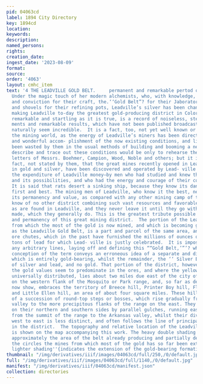 ```yaml
---
pid: 04063cd
label: 1894 City Directory
key: 1894cd
location: 
keywords: 
description: 
named_persons: 
rights: 
creation_date: 
ingest_date: '2023-08-09'
format: 
source: 
order: '4063'
layout: cmhc_item
text: '4 THE LEADVILLE GOLD BELT.     permanent and remarkable pertod of her prosperity.
  Under the magic touch of her modern alchemists, who, with knowledge, experience,
  and conviction for their craft, the.‘‘Gold Belt”? for their Jaboratory, and picks
  and shovels for their refining pots, Leadville’s silver has been changed into gold,
  making Leadville to-day the greatest gold-producing district in Colorado. This fact,
  remarkable and startling as it is true, is a record of noiseless, steady develop-
  ments and remarkable results, which have not been published broadcast, and would
  naturally seem incredible.  It is a fact, too, not yet well known or believed by
  the mining world, as the energy of Leadville’s miners has been directed to the rapid
  and wonderful accom- plishment of the now existing conditions, and little time has
  been wasted by them in the usual methods of building and booming a new mining camp.  To
  describe and trace out these conditions would be only to rehearse the admirable
  letters of Messrs. Boehmer, Campion, Wood, Noble and others; but it is a significant
  fact, not stated by them, that the great mines recently opened in Leadville, both
  in gold and silver, have been discovered and operated by Lead- ville men, and by
  the expenditure of Leadville money—by men who had studied and knew the district
  and its possibilities, and who had the energy and courage of their convictions.
  It is said that rats desert a sinking ship, because they know its dangerous condition
  first and best. The mining men of Leadville, who know it the best, never doubted
  its permanency and value, as compared with any other mining camp of the West. They
  know of no other district combining such vast resources and favorable conditions
  as are found in Leadville, and they never leave it until they go with their fortunes
  made, which they generally do. This is the greatest tribute possible to the worth
  and permanency of this great mining district.  The portion of the Leadville District
  from which the most of the gold is now mined, and which is becoming generally known
  as the Leadville Gold Belt, is a part and parcel of the same area, and on the same
  ore chutes, which in the past have furnished the millions of ounces of silver and
  tons of lead for which Lead- ville is justly celebrated.  It is impossible to draw
  any arbitrary lines, laying off and defining this ““Gold Belt,’”’? which in the
  conception of the term conveys an erroneous idea of a separate and distinct zone
  which is entirely gold-bearing, whilst the remainder, the ‘‘ Silver Belt,”’ is productive
  of silver and lead, and no gold. That portion of the district, however, in which
  the gold values seem to predominate in the ores, and where the yellow metal is more
  universally distributed, lies about two miles due east of the city of Leadville,
  on the western flank of the Mosquito or Park range, and, so far as developments
  now show, embraces the territory of Breece hill, Printer Boy hill, Florence hill
  and Little Ellen hill, an area of about four square miles. These hills are a part
  of a succession of round-top steps or bosses, which rise gradually from the Arkansas
  valley to the more precipitous flanks of the range on the east. They are bounded
  on their northern and southern sides by parallel gulches, running east and west
  from the summit of the range to the Arkansas valley, whilst their division from
  west to east is less distinct, and often follows the line of principal faulting
  in the district.  The topography and relative location of the Leadville Gold Belt
  is shown on the map accompanying this work. The heavy double shading represents
  approximately the area of the belt already producing and partially developed, and
  the circles the mines from which most of the gold has so far been extracted. The
  lighter shading''{indicates the extension of the gold-bearing formation further '
thumbnail: "/img/derivatives/iiif/images/04063cd/full/250,/0/default.jpg"
full: "/img/derivatives/iiif/images/04063cd/full/1140,/0/default.jpg"
manifest: "/img/derivatives/iiif/04063cd/manifest.json"
collection: directories
---
```

